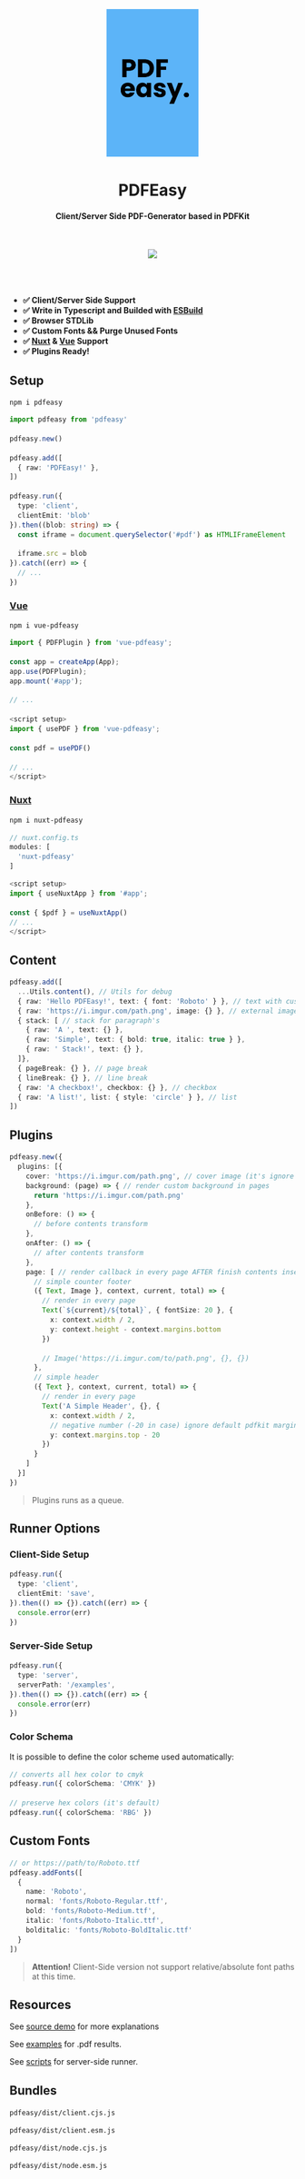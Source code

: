 <p align="center">
  <img src="./.github/logo.png" height="260">
</p>

<h1 align="center">
PDFEasy
</h1>
<h4 align="center">
Client/Server Side PDF-Generator based in PDFKit
<h4>
<br>
<p align="center">
  <a><img src="https://img.shields.io/github/license/Novout/pdfeasy?style=for-the-badge&color=5cb4f8&label="></a>
<p>

<br>
<br>

- **✅ Client/Server Side Support**
- **✅ Write in Typescript and Builded with [ESBuild](https://github.com/evanw/esbuild)**
- **✅ Browser STDLib**
- **✅ Custom Fonts && Purge Unused Fonts**
- **✅ [Nuxt](./packages/nuxt) & [Vue](./packages/vue) Support**
- **✅ Plugins Ready!**

## Setup

```shell
npm i pdfeasy
```

```ts
import pdfeasy from 'pdfeasy'

pdfeasy.new()

pdfeasy.add([
  { raw: 'PDFEasy!' },
])

pdfeasy.run({
  type: 'client',
  clientEmit: 'blob'
}).then((blob: string) => {
  const iframe = document.querySelector('#pdf') as HTMLIFrameElement

  iframe.src = blob
}).catch((err) => {
  // ...
})
```

### [Vue](./packages/vue)

```shell
npm i vue-pdfeasy
```

```ts
import { PDFPlugin } from 'vue-pdfeasy';

const app = createApp(App);
app.use(PDFPlugin);
app.mount('#app');

// ...

<script setup>
import { usePDF } from 'vue-pdfeasy';

const pdf = usePDF()

// ...
</script>
```

### [Nuxt](./packages/nuxt)

```bash
npm i nuxt-pdfeasy
```

```js
// nuxt.config.ts
modules: [
  'nuxt-pdfeasy'
]
```

```ts
<script setup>
import { useNuxtApp } from '#app';

const { $pdf } = useNuxtApp()
// ...
</script>
```

## Content

```ts
pdfeasy.add([
  ...Utils.content(), // Utils for debug
  { raw: 'Hello PDFEasy!', text: { font: 'Roboto' } }, // text with custom font,
  { raw: 'https://i.imgur.com/path.png', image: {} }, // external image
  { stack: [ // stack for paragraph's
    { raw: 'A ', text: {} },
    { raw: 'Simple', text: { bold: true, italic: true } },
    { raw: ' Stack!', text: {} },
  ]},
  { pageBreak: {} }, // page break
  { lineBreak: {} }, // line break
  { raw: 'A checkbox!', checkbox: {} }, // checkbox
  { raw: 'A list!', list: { style: 'circle' } }, // list
])
```

## Plugins

```ts
pdfeasy.new({
  plugins: [{
    cover: 'https://i.imgur.com/path.png', // cover image (it's ignore default explicit margins insert)
    background: (page) => { // render custom background in pages
      return 'https://i.imgur.com/path.png'
    },
    onBefore: () => {
      // before contents transform
    },
    onAfter: () => {
      // after contents transform
    },
    page: [ // render callback in every page AFTER finish contents insert. Not support before at this time.
      // simple counter footer
      ({ Text, Image }, context, current, total) => {
        // render in every page
        Text(`${current}/${total}`, { fontSize: 20 }, {
          x: context.width / 2,
          y: context.height - context.margins.bottom
        })

        // Image('https://i.imgur.com/to/path.png', {}, {})
      },
      // simple header
      ({ Text }, context, current, total) => {
        // render in every page
        Text('A Simple Header', {}, {
          x: context.width / 2,
          // negative number (-20 in case) ignore default pdfkit margins
          y: context.margins.top - 20
        })
      }
    ]
  }]
})
```

> Plugins runs as a queue.

## Runner Options

### Client-Side Setup

```ts
pdfeasy.run({
  type: 'client',
  clientEmit: 'save',
}).then(() => {}).catch((err) => {
  console.error(err)
})
```

### Server-Side Setup

```ts
pdfeasy.run({
  type: 'server',
  serverPath: '/examples',
}).then(() => {}).catch((err) => {
  console.error(err)
})
```

### Color Schema

It is possible to define the color scheme used automatically:

```ts
// converts all hex color to cmyk
pdfeasy.run({ colorSchema: 'CMYK' })

// preserve hex colors (it's default)
pdfeasy.run({ colorSchema: 'RBG' })
```

## Custom Fonts

```ts
// or https://path/to/Roboto.ttf
pdfeasy.addFonts([
  {
    name: 'Roboto',
    normal: 'fonts/Roboto-Regular.ttf',
    bold: 'fonts/Roboto-Medium.ttf',
    italic: 'fonts/Roboto-Italic.ttf',
    bolditalic: 'fonts/Roboto-BoldItalic.ttf'
  }
])
```

> **Attention!** Client-Side version not support relative/absolute font paths at this time.

## Resources

See [source demo](./demo) for more explanations

See [examples](./packages/pdfeasy/examples/) for .pdf results.

See [scripts](./packages/pdfeasy/scripts/generate/) for server-side runner.

## Bundles

`pdfeasy/dist/client.cjs.js`

`pdfeasy/dist/client.esm.js`

`pdfeasy/dist/node.cjs.js`

`pdfeasy/dist/node.esm.js`
